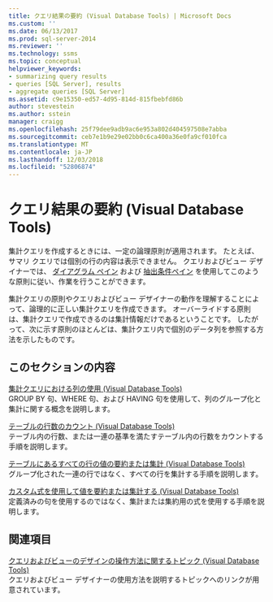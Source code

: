 ```yaml
---
title: クエリ結果の要約 (Visual Database Tools) | Microsoft Docs
ms.custom: ''
ms.date: 06/13/2017
ms.prod: sql-server-2014
ms.reviewer: ''
ms.technology: ssms
ms.topic: conceptual
helpviewer_keywords:
- summarizing query results
- queries [SQL Server], results
- aggregate queries [SQL Server]
ms.assetid: c9e15350-ed57-4d95-814d-815fbebfd86b
author: stevestein
ms.author: sstein
manager: craigg
ms.openlocfilehash: 25f79dee9adb9ac6e953a802d404597508e7abba
ms.sourcegitcommit: ceb7e1b9e29e02bb0c6ca400a36e0fa9cf010fca
ms.translationtype: MT
ms.contentlocale: ja-JP
ms.lasthandoff: 12/03/2018
ms.locfileid: "52806874"
---
```

# <a name="summarize-query-results-visual-database-tools"></a>クエリ結果の要約 (Visual Database Tools)
  集計クエリを作成するときには、一定の論理原則が適用されます。 たとえば、サマリ クエリでは個別の行の内容は表示できません。 クエリおよびビュー デザイナーでは、 [ダイアグラム ペイン](visual-database-tools.md) および [抽出条件ペイン](criteria-pane-visual-database-tools.md) を使用してこのような原則に従い、作業を行うことができます。  
  
 集計クエリの原則やクエリおよびビュー デザイナーの動作を理解することによって、論理的に正しい集計クエリを作成できます。 オーバーライドする原則は、集計クエリで作成できるのは集計情報だけであるということです。 したがって、次に示す原則のほとんどは、集計クエリ内で個別のデータ列を参照する方法を示したものです。  
  
## <a name="in-this-section"></a>このセクションの内容  
 [集計クエリにおける列の使用 (Visual Database Tools)](work-with-columns-in-aggregate-queries-visual-database-tools.md)  
 GROUP BY 句、WHERE 句、および HAVING 句を使用して、列のグループ化と集計に関する概念を説明します。  
  
 [テーブルの行数のカウント (Visual Database Tools)](count-rows-in-a-table-visual-database-tools.md)  
 テーブル内の行数、または一連の基準を満たすテーブル内の行数をカウントする手順を説明します。  
  
 [テーブルにあるすべての行の値の要約または集計 (Visual Database Tools)](summarize-or-aggregate-values-for-all-rows-in-a-table-visual-database-tools.md)  
 グループ化された一連の行ではなく、すべての行を集計する手順を説明します。  
  
 [カスタム式を使用して値を要約または集計する (Visual Database Tools)](summarize-or-aggregate-values-using-custom-expressions-visual-database-tools.md)  
 定義済みの句を使用するのではなく、集計または集約用の式を使用する手順を説明します。  
  
## <a name="related-sections"></a>関連項目  
 [クエリおよびビューのデザインの操作方法に関するトピック (Visual Database Tools)](design-queries-and-views-how-to-topics-visual-database-tools.md)  
 クエリおよびビュー デザイナーの使用方法を説明するトピックへのリンクが用意されています。  
  
  
